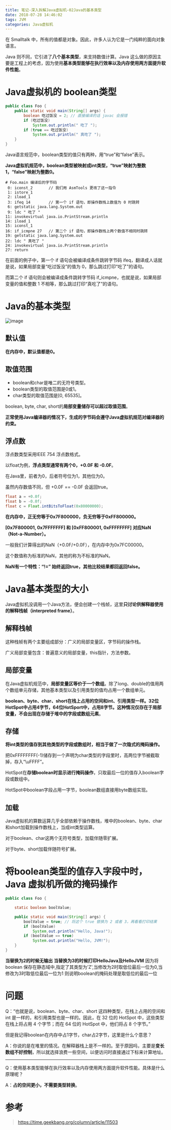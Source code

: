 ```yaml
---
title: 笔记-深入拆解Java虚拟机-02Java的基本类型
date: 2018-07-28 14:46:02
tags: JVM
categories: Java虚拟机
---
```


在 Smalltalk 中，所有的值都是对象。因此，许多人认为它是一门纯粹的面向对象语言。

Java 则不同，它引进了**八个基本类型**，来支持数值计算。Java 这么做的原因主要是工程上的考虑，因为使用**基本类型能够在执行效率以及内存使用两方面提升软件性能**。

# Java虚拟机的 boolean类型

```java
public class Foo {
	public static void main(String[] args) {
		boolean 吃过饭没 = 2; // 直接编译的话 javac 会报错
		if (吃过饭没) 
			System.out.println(" 吃了 ");
		if (true == 吃过饭没) 
			System.out.println(" 真吃了 ");
	}
}
```

Java语言规范中，boolean类型的值只有两种，用“true”和“false”表示。

**Java虚拟机规范中，boolean类型被映射成int类型，“true”映射为整数1，“false”映射为整数0。**

```
# Foo.main 编译后的字节码
 0: iconst_2       // 我们用 AsmTools 更改了这一指令
 1: istore_1
 2: iload_1
 3: ifeq 14        // 第一个 if 语句，即操作数栈上数值为 0 时跳转
 6: getstatic java.lang.System.out
 9: ldc " 吃了 "
11: invokevirtual java.io.PrintStream.println
14: iload_1
15: iconst_1
16: if_icmpne 27   // 第二个 if 语句，即操作数栈上两个数值不相同时跳转
19: getstatic java.lang.System.out
22: ldc " 真吃了 "
24: invokevirtual java.io.PrintStream.println
27: return
```

在前面的例子中，第一个 if 语句会被编译成条件跳转字节码 ifeq，翻译成人话就是说，如果局部变量“吃过饭没”的值为 0，那么跳过打印“吃了”的语句。  

而第二个 if 语句则会被编译成条件跳转字节码 if_icmpne，也就是说，如果局部变量的值和整数 1 不相等，那么跳过打印“真吃了”的语句。  

# Java的基本类型

![image](http://pcrioz2ch.bkt.clouddn.com/JVM/02/primitive%20_types.png)

## 默认值

**在内存中，默认值都是0。**

## 取值范围

- boolean和char是唯二的无符号类型。
- boolean类型的取值范围是0或1。
- char类型的取值范围是[0, 65535]。

boolean, byte, char, short的**局部变量储存可以超过取值范围**。

**正常使用Java编译器的情况下，生成的字节码会遵守Java虚拟机规范对编译器的约束。**

## 浮点数

浮点数类型采用IEEE 754 浮点数格式。

以float为例，**浮点类型通常有两个0，+0.0F 和 \-0.0F**。

在Java里，前者为0，后者符号位为1，其他位为0。

虽然内存数值不同，但 +0.0F == -0.0F 会返回true。

```java
float a = +0.0f;
float b = -0.0f;
float c = Float.intBitsToFloat(0x80000000);
```

**在内存中，正无穷等于0x7F800000，负无穷等于0xFF800000。**

**[0x7F800001, 0x7FFFFFFF] 和 [0xFF800001, 0xFFFFFFFF] 对应NaN （Not-a-Number）。**

一般我们计算得出的NaN（+0.0F/+0.0F），在内存中为0x7FC00000。

这个数值称为标准的NaN，其他的称为不标准的NaN。

**NaN有一个特性：“!=” 始终返回true，其他比较结果都回返回false。**

# Java基本类型的大小

Java虚拟机没调用一个Java方法，便会创建一个栈帧，这里**只讨论供解释器使用的解释栈帧（interpreted frame）**。

## 解释栈帧

这种栈帧有两个主要组成部分：广义的局部变量区，字节码的操作栈。

广义局部变量包含：普遍意义的局部变量，this指针，方法参数。

## 局部变量

在Java虚拟机规范中，**局部变量区等价于一个数组**。除了long、double的值用两个数组单元存储，其他基本类型以及引用类型的值均占用一个数组单元。

**boolean、byte、char、short在栈上占用的空间和int、引用类型一样。**32位HotSpot中占用4字节，64位HotSport中，占用8字节。这种情况**仅存在于局部变量，不会出现在存储于堆中的字段或数组元素**。

## 存储

**将int类型的值存到其他类型的字段或数组时，相当于做了一次隐式的掩码操作。**

把0xFFFFFFFF(-1)储存到一个声明为char类型的字段里时，高两位字节被截取掉，存入“\uFFFF”。

HotSpot在**存储boolean时显示进行掩码操作**，只取最后一位的值存入boolean字段或数组中。

HotSpot中boolean字段占用一字节，boolean数组直接用byte数组实现。

## 加载

Java虚拟机的算数运算几乎全部依赖于操作数栈，堆中的boolean、byte、char和short加载到操作数栈上，当成int类型运算。

对于boolean、char这两个无符号类型，加载伴随零扩展。

对于byte、short加载伴随符号扩展。

# 将boolean类型的值存入字段中时，Java 虚拟机所做的掩码操作

```java
public class Foo {

	static boolean boolValue;

	public static void main(String[] args) {
		boolValue = true; // 将这个 true 替换为 2 或者 3，再看看打印结果
		if (boolValue) 
			System.out.println("Hello, Java!");
		if (boolValue == true) 
			System.out.println("Hello, JVM!");
	}
}
```

**当替换为2的时候无输出**
**当替换为3的时候打印HelloJava及HelloJVM**
因为将boolean 保存在静态域中,指定了其类型为'Z',当修改为2时取低位最后一位为0,当修改为3时取低位最后一位为1
则说明boolean的掩码处理是取低位的最后一位

# 问题

Q：“也就是说，boolean、byte、char、short 这四种类型，在栈上占用的空间和 int 是一样的，和引用类型也是一样的。因此，在 32 位的 HotSpot 中，这些类型在栈上将占用 4 个字节；而在 64 位的 HotSpot 中，他们将占 8 个字节。”

但是我记得boolean在内存中占1字节，char占2字节，这里是什么个意思？

A：你说的是在堆里的情况。在解释器栈上是不一样的。至于原因吗，主要是**变长数组不好控制**，所以就选择浪费一些空间，以便访问时直接通过下标来计算地址。

***

Q：使用基本类型能够在执行效率以及内存使用两方面提升软件性能。具体是什么原理呢？

A：**占的空间更小，不需要类型转换**。

# 参考

> https://time.geekbang.org/column/article/11503